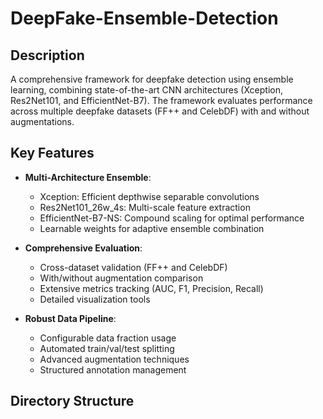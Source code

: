 # DeepFake-Ensemble-Detection

## Description
A comprehensive framework for deepfake detection using ensemble learning, combining state-of-the-art CNN architectures (Xception, Res2Net101, and EfficientNet-B7). The framework evaluates performance across multiple deepfake datasets (FF++ and CelebDF) with and without augmentations.

## Key Features
- **Multi-Architecture Ensemble**:
  - Xception: Efficient depthwise separable convolutions
  - Res2Net101_26w_4s: Multi-scale feature extraction
  - EfficientNet-B7-NS: Compound scaling for optimal performance
  - Learnable weights for adaptive ensemble combination

- **Comprehensive Evaluation**:
  - Cross-dataset validation (FF++ and CelebDF)
  - With/without augmentation comparison
  - Extensive metrics tracking (AUC, F1, Precision, Recall)
  - Detailed visualization tools

- **Robust Data Pipeline**:
  - Configurable data fraction usage
  - Automated train/val/test splitting
  - Advanced augmentation techniques
  - Structured annotation management

## Directory Structure